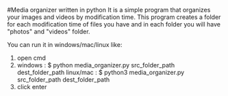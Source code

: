 #Media organizer written in python
It is a simple program that organizes your images and videos
by modification time.
This program creates a folder for each modification time of files
you have and in each folder you will have "photos" and "videos"
folder.

You can run it in windows/mac/linux like:
1. open cmd
2. windows : $ python media_organizer.py src_folder_path dest_folder_path
   linux/mac : $ python3 media_organizer.py src_folder_path dest_folder_path
3. click enter
